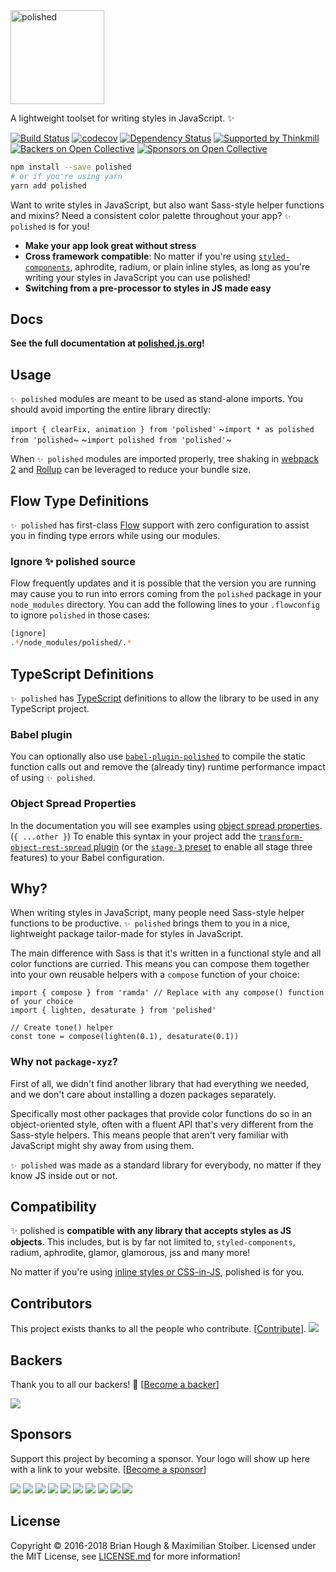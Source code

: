 <a href="https://github.com/styled-components/polished">
  <img alt="polished" src="https://raw.githubusercontent.com/styled-components/brand/master/polished.png" height="150px" />
</a>
<br />

A lightweight toolset for writing styles in JavaScript. ✨

[![Build Status](https://travis-ci.org/styled-components/polished.svg?branch=master)](https://travis-ci.org/styled-components/polished) [![codecov](https://codecov.io/gh/styled-components/polished/branch/master/graph/badge.svg)](https://codecov.io/gh/styled-components/polished) [![Dependency Status](https://david-dm.org/styled-components/polished/status.svg)](https://david-dm.org/styled-components/polished) [![Supported by Thinkmill](https://thinkmill.github.io/badge/heart.svg)](http://thinkmill.com.au/?utm_source=github&utm_medium=badge&utm_campaign=polished)
[![Backers on Open Collective](https://opencollective.com/polished/backers/badge.svg)](#backers) [![Sponsors on Open Collective](https://opencollective.com/polished/sponsors/badge.svg)](#sponsors)

```sh
npm install --save polished
# or if you're using yarn
yarn add polished
```

Want to write styles in JavaScript, but also want Sass-style helper functions and mixins? Need a consistent color palette throughout your app? `✨ polished` is for you!

- **Make your app look great without stress**
- **Cross framework compatible**: No matter if you're using [`styled-components`](https://github.com/styled-components/styled-components), aphrodite, radium, or plain inline styles, as long as you're writing your styles in JavaScript you can use polished!
- **Switching from a pre-processor to styles in JS made easy**

## Docs

**See the full documentation at [polished.js.org](http://polished.js.org/docs)!**

## Usage

`✨ polished` modules are meant to be used as stand-alone imports. You should avoid importing the entire library directly:

`import { clearFix, animation } from 'polished'`
~`import * as polished from 'polished`~
~`import polished from 'polished'`~

When `✨ polished` modules are imported properly, tree shaking in [webpack 2](https://webpack.js.org/guides/tree-shaking/) and [Rollup](https://github.com/rollup/rollup#tree-shaking) can be leveraged to reduce your bundle size.

## Flow Type Definitions

`✨ polished` has first-class [Flow](https://flow.org/) support with zero configuration to assist you in finding type errors while using our modules.

### Ignore ✨ polished source

Flow frequently updates and it is possible that the version you are running may cause you to run into errors coming from the `polished` package in your `node_modules` directory. You can add the following lines to your `.flowconfig` to ignore `polished` in those cases:

```bash
[ignore]
.*/node_modules/polished/.*
```

## TypeScript Definitions

`✨ polished` has [TypeScript](https://www.typescriptlang.org/) definitions to allow the library to be used in any TypeScript project.

### Babel plugin

You can optionally also use [`babel-plugin-polished`](https://github.com/styled-components/babel-plugin-polished) to compile the static function calls out and remove the (already tiny) runtime performance impact of using `✨ polished`.

### Object Spread Properties

In the documentation you will see examples using [object spread properties](https://github.com/tc39/proposal-object-rest-spread). (`{ ...other }`) To enable this syntax in your project add the [`transform-object-rest-spread` plugin](https://www.npmjs.com/package/babel-plugin-transform-object-rest-spread) (or the [`stage-3` preset](https://babeljs.io/docs/plugins/preset-stage-3/) to enable all stage three features) to your Babel configuration.

## Why?

When writing styles in JavaScript, many people need Sass-style helper functions to be productive. `✨ polished` brings them to you in a nice, lightweight package tailor-made for styles in JavaScript.

The main difference with Sass is that it's written in a functional style and all color functions are curried. This means you can compose them together into your own reusable helpers with a `compose` function of your choice:

```JS
import { compose } from 'ramda' // Replace with any compose() function of your choice
import { lighten, desaturate } from 'polished'

// Create tone() helper
const tone = compose(lighten(0.1), desaturate(0.1))
```

### Why not `package-xyz`?

First of all, we didn't find another library that had everything we needed, and we don't care about installing a dozen packages separately.

Specifically most other packages that provide color functions do so in an object-oriented style, often with a fluent API that's very different from the Sass-style helpers. This means people that aren't very familiar with JavaScript might shy away from using them.

`✨ polished` was made as a standard library for everybody, no matter if they know JS inside out or not.

## Compatibility

✨ polished is **compatible with any library that accepts styles as JS objects**. This includes, but is by far not limited to, `styled-components`, radium, aphrodite, glamor, glamorous, jss and many more!

No matter if you're using [inline styles or CSS-in-JS](http://mxstbr.blog/2016/11/inline-styles-vs-css-in-js/), polished is for you.

## Contributors

This project exists thanks to all the people who contribute. [[Contribute](CONTRIBUTING.md)].
<a href="https://github.com/styled-components/polished/graphs/contributors"><img src="https://opencollective.com/polished/contributors.svg?width=890&button=false" /></a>


## Backers

Thank you to all our backers! 🙏 [[Become a backer](https://opencollective.com/polished#backer)]

<a href="https://opencollective.com/polished#backers" target="_blank"><img src="https://opencollective.com/polished/backers.svg?width=890"></a>


## Sponsors

Support this project by becoming a sponsor. Your logo will show up here with a link to your website. [[Become a sponsor](https://opencollective.com/polished#sponsor)]

<a href="https://opencollective.com/polished/sponsor/0/website" target="_blank"><img src="https://opencollective.com/polished/sponsor/0/avatar.svg"></a>
<a href="https://opencollective.com/polished/sponsor/1/website" target="_blank"><img src="https://opencollective.com/polished/sponsor/1/avatar.svg"></a>
<a href="https://opencollective.com/polished/sponsor/2/website" target="_blank"><img src="https://opencollective.com/polished/sponsor/2/avatar.svg"></a>
<a href="https://opencollective.com/polished/sponsor/3/website" target="_blank"><img src="https://opencollective.com/polished/sponsor/3/avatar.svg"></a>
<a href="https://opencollective.com/polished/sponsor/4/website" target="_blank"><img src="https://opencollective.com/polished/sponsor/4/avatar.svg"></a>
<a href="https://opencollective.com/polished/sponsor/5/website" target="_blank"><img src="https://opencollective.com/polished/sponsor/5/avatar.svg"></a>
<a href="https://opencollective.com/polished/sponsor/6/website" target="_blank"><img src="https://opencollective.com/polished/sponsor/6/avatar.svg"></a>
<a href="https://opencollective.com/polished/sponsor/7/website" target="_blank"><img src="https://opencollective.com/polished/sponsor/7/avatar.svg"></a>
<a href="https://opencollective.com/polished/sponsor/8/website" target="_blank"><img src="https://opencollective.com/polished/sponsor/8/avatar.svg"></a>
<a href="https://opencollective.com/polished/sponsor/9/website" target="_blank"><img src="https://opencollective.com/polished/sponsor/9/avatar.svg"></a>



## License

Copyright © 2016-2018 Brian Hough & Maximilian Stoiber. Licensed under the MIT License, see [LICENSE.md](LICENSE.md) for more information!
